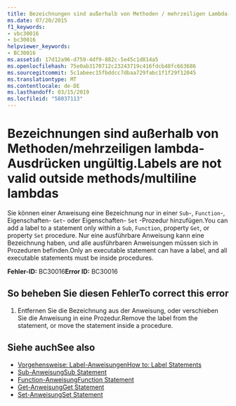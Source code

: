 ```yaml
---
title: Bezeichnungen sind außerhalb von Methoden / mehrzeiligen Lambda-Ausdrücken ungültig
ms.date: 07/20/2015
f1_keywords:
- vbc30016
- bc30016
helpviewer_keywords:
- BC30016
ms.assetid: 17d12a96-d759-4df9-882c-5e45c1d814a5
ms.openlocfilehash: 75e0ab3170712c23243719c416fdcb48fc663686
ms.sourcegitcommit: 5c1abeec15fbddcc7dbaa729fabc1f1f29f12045
ms.translationtype: MT
ms.contentlocale: de-DE
ms.lasthandoff: 03/15/2019
ms.locfileid: "58037113"
---
```

# <a name="labels-are-not-valid-outside-methodsmultiline-lambdas"></a><span data-ttu-id="770b9-102">Bezeichnungen sind außerhalb von Methoden/mehrzeiligen lambda-Ausdrücken ungültig.</span><span class="sxs-lookup"><span data-stu-id="770b9-102">Labels are not valid outside methods/multiline lambdas</span></span>
<span data-ttu-id="770b9-103">Sie können einer Anweisung eine Bezeichnung nur in einer `Sub`-, `Function`-, Eigenschaften- `Get`- oder Eigenschaften- `Set` -Prozedur hinzufügen.</span><span class="sxs-lookup"><span data-stu-id="770b9-103">You can add a label to a statement only within a `Sub`, `Function`, property `Get`, or property `Set` procedure.</span></span> <span data-ttu-id="770b9-104">Nur eine ausführbare Anweisung kann eine Bezeichnung haben, und alle ausführbaren Anweisungen müssen sich in Prozeduren befinden.</span><span class="sxs-lookup"><span data-stu-id="770b9-104">Only an executable statement can have a label, and all executable statements must be inside procedures.</span></span>  
  
 <span data-ttu-id="770b9-105">**Fehler-ID:** BC30016</span><span class="sxs-lookup"><span data-stu-id="770b9-105">**Error ID:** BC30016</span></span>  
  
## <a name="to-correct-this-error"></a><span data-ttu-id="770b9-106">So beheben Sie diesen Fehler</span><span class="sxs-lookup"><span data-stu-id="770b9-106">To correct this error</span></span>  
  
1.  <span data-ttu-id="770b9-107">Entfernen Sie die Bezeichnung aus der Anweisung, oder verschieben Sie die Anweisung in eine Prozedur.</span><span class="sxs-lookup"><span data-stu-id="770b9-107">Remove the label from the statement, or move the statement inside a procedure.</span></span>  
  
## <a name="see-also"></a><span data-ttu-id="770b9-108">Siehe auch</span><span class="sxs-lookup"><span data-stu-id="770b9-108">See also</span></span>

- [<span data-ttu-id="770b9-109">Vorgehensweise: Label-Anweisungen</span><span class="sxs-lookup"><span data-stu-id="770b9-109">How to: Label Statements</span></span>](../../visual-basic/programming-guide/program-structure/how-to-label-statements.md)
- [<span data-ttu-id="770b9-110">Sub-Anweisung</span><span class="sxs-lookup"><span data-stu-id="770b9-110">Sub Statement</span></span>](../../visual-basic/language-reference/statements/sub-statement.md)
- [<span data-ttu-id="770b9-111">Function-Anweisung</span><span class="sxs-lookup"><span data-stu-id="770b9-111">Function Statement</span></span>](../../visual-basic/language-reference/statements/function-statement.md)
- [<span data-ttu-id="770b9-112">Get-Anweisung</span><span class="sxs-lookup"><span data-stu-id="770b9-112">Get Statement</span></span>](../../visual-basic/language-reference/statements/get-statement.md)
- [<span data-ttu-id="770b9-113">Set-Anweisung</span><span class="sxs-lookup"><span data-stu-id="770b9-113">Set Statement</span></span>](../../visual-basic/language-reference/statements/set-statement.md)
